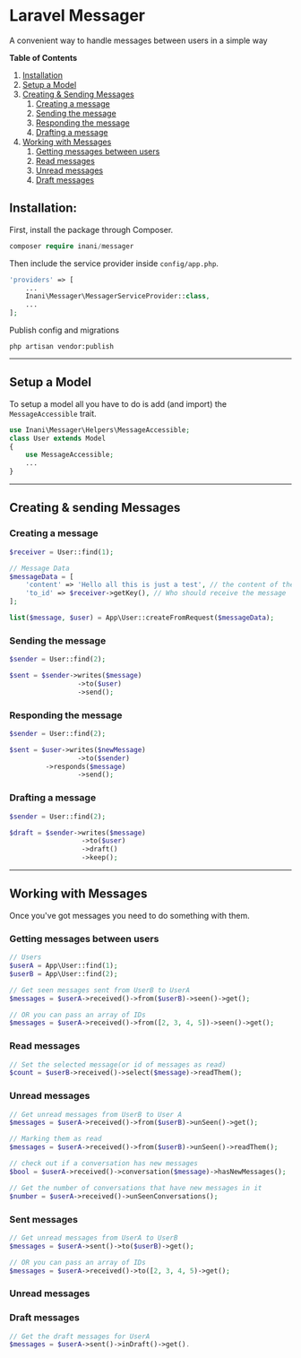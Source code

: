 # Laravel Messager
A convenient way to handle messages between users in a simple way

__Table of Contents__

1. [Installation](#installation)
2. [Setup a Model](#setup-a-model)
3. [Creating & Sending Messages](#creating--sending-messages)
    1. [Creating a message](#creating-a-message)
    2. [Sending the message](#sending-the-message)
    3. [Responding the message](#responding-the-message)
    4. [Drafting a message](#drafting-a-message)
4. [Working with Messages](#how-to-use)
    1. [Getting messages between users](#getting-messages-between-users)
    2. [Read messages](#read-messages)
    3. [Unread messages](#unread-messages)
    4. [Draft messages](#draft-messages)

## Installation:
First, install the package through Composer.

```php
composer require inani/messager
```

Then include the service provider inside `config/app.php`.

```php
'providers' => [
    ...
    Inani\Messager\MessagerServiceProvider::class,
    ...
];
```
Publish config and migrations

```
php artisan vendor:publish
```

___

## Setup a Model

To setup a model all you have to do is add (and import) the `MessageAccessible` trait.

```php
use Inani\Messager\Helpers\MessageAccessible;
class User extends Model
{
    use MessageAccessible;
    ...
}
```

___

## Creating & sending Messages

### Creating a message
```php
$receiver = User::find(1); 

// Message Data
$messageData = [
	'content' => 'Hello all this is just a test', // the content of the message
	'to_id' => $receiver->getKey(), // Who should receive the message
];

list($message, $user) = App\User::createFromRequest($messageData);
```

### Sending the message
```php
$sender = User::find(2);

$sent = $sender->writes($message)
                 ->to($user)
                 ->send();
```

### Responding the message
```php
$sender = User::find(2);

$sent = $user->writes($newMessage)
                 ->to($sender)
		 ->responds($message)
                 ->send();
```

### Drafting a message
```php
$sender = User::find(2);

$draft = $sender->writes($message)
                  ->to($user)
                  ->draft()
                  ->keep();
```

___
## Working with Messages
Once you've got messages you need to do something with them. 


### Getting messages between users
```php
// Users
$userA = App\User::find(1);
$userB = App\User::find(2);

// Get seen messages sent from UserB to UserA
$messages = $userA->received()->from($userB)->seen()->get();

// OR you can pass an array of IDs 
$messages = $userA->received()->from([2, 3, 4, 5])->seen()->get();
```
### Read messages
```php
// Set the selected message(or id of messages as read)
$count = $userB->received()->select($message)->readThem();

```
### Unread messages
```php
// Get unread messages from UserB to User A
$messages = $userA->received()->from($userB)->unSeen()->get();

// Marking them as read
$messages = $userA->received()->from($userB)->unSeen()->readThem();

// check out if a conversation has new messages
$bool = $userA->received()->conversation($message)->hasNewMessages();

// Get the number of conversations that have new messages in it
$number = $userA->received()->unSeenConversations();
```

### Sent messages
```php
// Get unread messages from UserA to UserB
$messages = $userA->sent()->to($userB)->get();

// OR you can pass an array of IDs
$messages = $userA->received()->to([2, 3, 4, 5)->get();
```
### Unread messages

### Draft messages
```php
// Get the draft messages for UserA
$messages = $userA->sent()->inDraft()->get().
```
